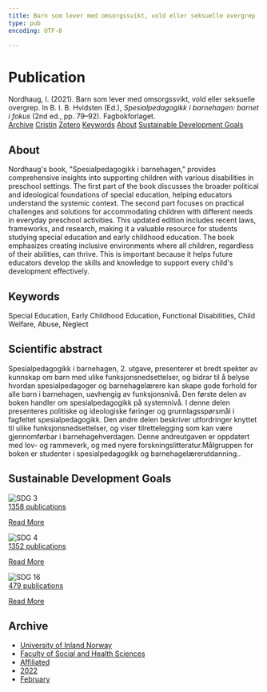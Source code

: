 ```yaml
---
title: Barn som lever med omsorgssvikt, vold eller seksuelle overgrep
type: pub
encoding: UTF-8

---
```

<h1>Publication</h1>
<article id="csl-bib-container-ETJXNXHQ" class="csl-bib-container">
  <div class="csl-bib-body"> <div class="csl-entry">Nordhaug, I. (2021). Barn som lever med omsorgssvikt, vold eller seksuelle overgrep. In B. I. B. Hvidsten (Ed.), <i>Spesialpedagogikk i barnehagen: barnet i fokus</i> (2nd ed., pp. 79–92). Fagbokforlaget.</div> </div>
  <div class="csl-bib-buttons">
    <a href="#taxonomy-article-ETJXNXHQ" alt="archive" class="csl-bib-button">Archive</a>
    <a href="https://app.cristin.no/results/show.jsf?id=1998322" alt="Cristin" class="csl-bib-button">Cristin</a>
    <a href="http://zotero.org/groups/5881554/items/ETJXNXHQ" alt="Zotero" class="csl-bib-button">Zotero</a>
    <a href="#keywords-article-ETJXNXHQ" alt="keywords" class="csl-bib-button">Keywords</a>
    <a href="#about-article-ETJXNXHQ" alt="about_pub" class="csl-bib-button">About</a>
    <a href="#sdg-article-ETJXNXHQ" alt="sdg" class="csl-bib-button">Sustainable Development Goals</a>
  </div>
  <div id="csl-bib-meta-container-ETJXNXHQ"></div>
</article>
<div id="csl-bib-meta-ETJXNXHQ" class="csl-bib-meta">
  <article id="about-article-ETJXNXHQ" class="about_pub-article">
    <h1>About</h1>
    Nordhaug's book, "Spesialpedagogikk i barnehagen," provides comprehensive insights into supporting children with various disabilities in preschool settings. The first part of the book discusses the broader political and ideological foundations of special education, helping educators understand the systemic context. The second part focuses on practical challenges and solutions for accommodating children with different needs in everyday preschool activities. This updated edition includes recent laws, frameworks, and research, making it a valuable resource for students studying special education and early childhood education. The book emphasizes creating inclusive environments where all children, regardless of their abilities, can thrive. This is important because it helps future educators develop the skills and knowledge to support every child's development effectively.
  </article>
  <article id="keywords-article-ETJXNXHQ" class="keywords-article">
    <h1>Keywords</h1>
    Special Education, Early Childhood Education, Functional Disabilities, Child Welfare, Abuse, Neglect
  </article>
  <article id="abstract-article-ETJXNXHQ" class="abstract-article">
    <h1>Scientific abstract</h1>
    Spesialpedagogikk i barnehagen, 2. utgave, presenterer et bredt spekter av kunnskap om barn med ulike funksjonsnedsettelser, og bidrar til å belyse hvordan spesialpedagoger og barnehagelærere kan skape gode forhold for alle barn i barnehagen, uavhengig av funksjonsnivå. Den første delen av boken handler om spesialpedagogikk på systemnivå. I denne delen presenteres politiske og ideologiske føringer og grunnlagsspørsmål i fagfeltet spesialpedagogikk. Den andre delen beskriver utfordringer knyttet til ulike funksjonsnedsettelser, og viser tilrettelegging som kan være gjennomførbar i barnehagehverdagen. Denne andreutgaven er oppdatert med lov- og rammeverk, og med nyere forskningslitteratur.Målgruppen for boken er studenter i spesialpedagogikk og barnehagelærerutdanning..
  </article>
  <article id="sdg-article-ETJXNXHQ" class="sdg-article">
    <h1>Sustainable Development Goals</h1>
    <div class="sdg-container"><div id="sdg3" class="sdg">
        <img src="{{< params subfolder >}}images/sdg/sdg03_en.png" class="image" alt="SDG 3">
        <div class="sdg-overlay">
          <a href="/en/archive/?key=?sdg=3#archive" class="sdg-publication-count"><span>1358</span> publications</a>
          <p><a href="https://sdgs.un.org/goals/goal3" class="sdg-read-more">Read More</a></p>
        </div>
      </div> <div id="sdg4" class="sdg">
        <img src="{{< params subfolder >}}images/sdg/sdg04_en.png" class="image" alt="SDG 4">
        <div class="sdg-overlay">
          <a href="/en/archive/?key=?sdg=4#archive" class="sdg-publication-count"><span>1352</span> publications</a>
          <p><a href="https://sdgs.un.org/goals/goal4" class="sdg-read-more">Read More</a></p>
        </div>
      </div> <div id="sdg16" class="sdg">
        <img src="{{< params subfolder >}}images/sdg/sdg16_en.png" class="image" alt="SDG 16">
        <div class="sdg-overlay">
          <a href="/en/archive/?key=?sdg=16#archive" class="sdg-publication-count"><span>479</span> publications</a>
          <p><a href="https://sdgs.un.org/goals/goal16" class="sdg-read-more">Read More</a></p>
        </div>
      </div></div>
  </article>
  <article id="taxonomy-article-ETJXNXHQ" class="taxonomy-article">
    <h1>Archive</h1>
    <ul>
      <li>
        <a href="/en/archive/?key=3DCRN523">University of Inland Norway</a>
      </li>
      <li>
        <a href="/en/archive/?key=IDKFS3MX">Faculty of Social and Health Sciences</a>
      </li>
      <li>
        <a href="/en/archive/?key=VD6VZ36D">Affiliated</a>
      </li>
      <li>
        <a href="/en/archive/?key=PH5ECGW7">2022</a>
      </li>
      <li>
        <a href="/en/archive/?key=5Q3ZKGIZ">February</a>
      </li>
    </ul>
  </article>
</div>
